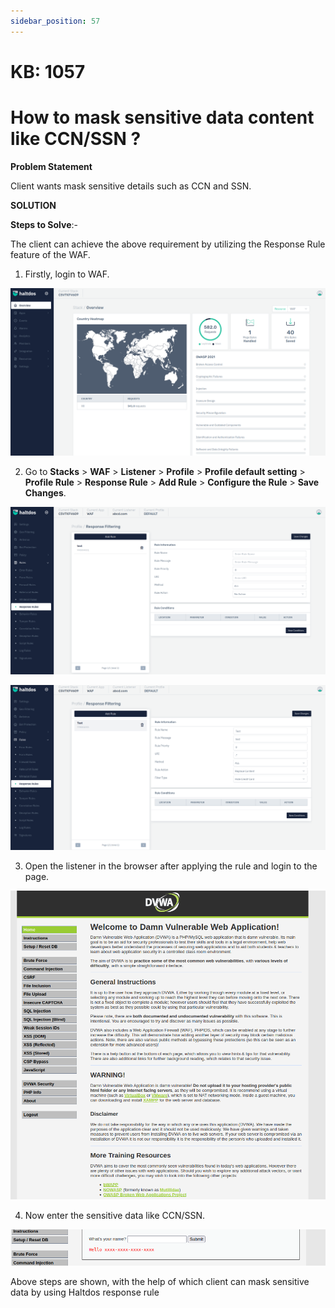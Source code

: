 ```yaml
---
sidebar_position: 57
---
```


# KB: 1057

# How to mask sensitive data content like CCN/SSN ?

**Problem Statement**

Client wants mask sensitive details such as CCN and SSN.

**SOLUTION**

**Steps to Solve**:-

The client can achieve the above requirement by utilizing the Response Rule feature of the WAF.

1. Firstly, login to WAF.

![kb-1057](/img/waf/kb/v2/overview_kb_1057_1.png)

2. Go to **Stacks** > **WAF** > **Listener** > **Profile** > **Profile default setting** > **Profile Rule** > **Response Rule** > **Add Rule** > **Configure the Rule** > **Save Changes**.

![kb-1057](/img/waf/kb/v2/rules_kb_1057_2.png)

![kb-1057](/img/waf/kb/v2/rules_kb_1057_3.png)

3. Open the listener in the browser after applying the rule and login to the page.

![kb-1057](/img/waf/tutorials/responserule1.png)

4. Now enter the sensitive data like CCN/SSN.

![kb-1057](/img/waf/tutorials/maskedCCN.png)

Above steps are shown, with the help of which client can mask sensitive data by using Haltdos response rule